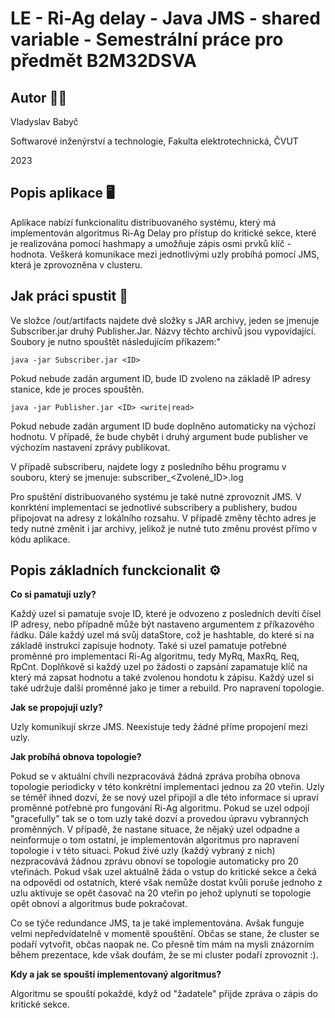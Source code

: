 # LE - Ri-Ag delay - Java JMS - shared variable - Semestrální práce pro předmět B2M32DSVA

## Autor 👨‍💻
Vladyslav Babyč

Softwarové inženýrství a technologie, Fakulta elektrotechnická, ČVUT

2023

## Popis aplikace 🖥️

Aplikace nabízí funkcionalitu distribuovaného systému, který má implementován algoritmus Ri-Ag Delay pro přístup do kritické sekce, 
které je realizována pomocí hashmapy a umožňuje zápis osmi prvků klíč - hodnota. Veškerá komunikace mezi jednotlivými uzly probíhá
pomocí JMS, která je zprovozněna v clusteru.

## Jak práci spustit 🔧
Ve složce /out/artifacts najdete dvě složky s JAR archivy, jeden se jmenuje Subscriber.jar druhý Publisher.Jar.
Názvy těchto archivů jsou vypovídající. 
Soubory je nutno spouštět následujícím příkazem:"
```
java -jar Subscriber.jar <ID>
```
Pokud nebude zadán argument ID, bude ID zvoleno na základě IP adresy stanice, kde je proces spouštěn.

```
java -jar Publisher.jar <ID> <write|read>
```
Pokud nebude zadán argument ID bude doplněno automaticky na výchozí hodnotu. V případě,
že bude chybět i druhý argument bude publisher ve výchozím nastavení zprávy publikovat.

V případě subscriberu, najdete logy z posledního běhu programu v souboru, který se jmenuje: subscriber_<Zvolené_ID>.log

Pro spuštění distribuovaného systému je také nutné zprovoznit JMS. V konrkténí implementaci se 
jednotlivé subscribery a publishery, budou připojovat na adresy z lokálního rozsahu. V případě 
změny těchto adres je tedy nutné změnit i jar archivy, jelikož je nutné tuto změnu provést přímo 
v kódu aplikace.


## Popis základních funckcionalit ⚙️
**Co si pamatují uzly?**

Každý uzel si pamatuje svoje ID, které je odvozeno z posledních devíti čísel IP adresy, nebo případně může být nastaveno argumentem z příkazového řádku. Dále každý uzel má svůj dataStore, což 
je hashtable, do které si na základě instrukcí zapisuje hodnoty. Také si uzel pamatuje potřebné proměnné pro implementaci Ri-Ag algoritmu, tedy MyRq, MaxRq, Req, RpCnt. Doplňkově si každý uzel po žádosti o zapsání
zapamatuje klíč na který má zapsat hodnotu a také zvolenou hondotu k zápisu. Každý uzel si také udržuje další proměnné jako je timer a rebuild. Pro napravení topologie.

**Jak se propojují uzly?**

Uzly komunikují skrze JMS. Neexistuje tedy žádné příme propojení mezi uzly.

**Jak probíhá obnova topologie?**

Pokud se v aktuální chvíli nezpracovává žádná zpráva probíha obnova topologie periodicky v této konkrétní implementaci jednou za 20 vteřin. 
Uzly se téměř ihned dozví, že se nový uzel připojil a dle této informace si upraví proměnné potřebné pro fungování Ri-Ag algoritmu.
Pokud se uzel odpojí "gracefully" tak se o tom uzly také dozví a provedou úpravu vybranných proměnných. V případě, že nastane situace, 
že nějaký uzel odpadne a neinformuje o tom ostatní, je implementován algoritmus pro napravení topologie i v této situaci. Pokud živé uzly (každý vybraný z nich)
nezpracovává žádnou zprávu obnoví se topologie automaticky pro 20 vteřinách. Pokud však uzel aktuálně žáda o vstup do kritické sekce a čeká 
na odpovědi od ostatních, které však nemůže dostat kvůli poruše jednoho z uzlu aktivuje se opět časovač na 20 vteřin po jehož uplynutí se topologie opět obnoví a 
algoritmus bude pokračovat.

Co se týče redundance JMS, ta je také implementována. Avšak funguje velmi nepředvídatelně v momentě spouštění. Občas se stane, že cluster se podaří vytvořit, občas naopak ne.
Co přesně tím mám na mysli znázorním během prezentace, kde však doufám, že se mi cluster podaří zprovoznit :).

**Kdy a jak se spouští implementovaný algoritmus?**

Algoritmu se spouští pokaždé, když od "žadatele" přijde zpráva o zápis do kritické sekce.